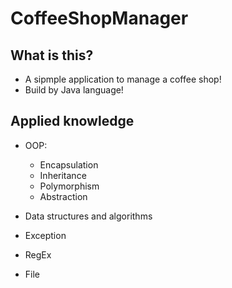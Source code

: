 # CoffeeShopManager


## What is this?

- A sipmple application to manage a coffee shop!
- Build by Java language!

## Applied knowledge

- OOP:
    + Encapsulation
    + Inheritance
    + Polymorphism
    + Abstraction

- Data structures and algorithms

- Exception

- RegEx

- File
